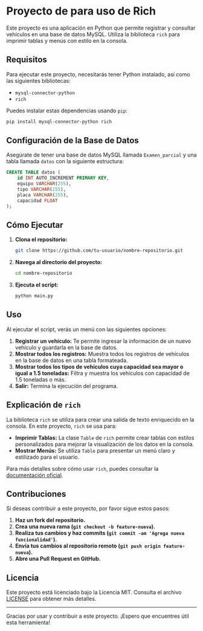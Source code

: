 # Proyecto de para uso de Rich

Este proyecto es una aplicación en Python que permite registrar y consultar vehículos en una base de datos MySQL. Utiliza la biblioteca `rich` para imprimir tablas y menús con estilo en la consola.

## Requisitos

Para ejecutar este proyecto, necesitarás tener Python instalado, así como las siguientes bibliotecas:

- `mysql-connector-python`
- `rich`

Puedes instalar estas dependencias usando `pip`:

```bash
pip install mysql-connector-python rich
```

## Configuración de la Base de Datos

Asegúrate de tener una base de datos MySQL llamada `Examen_parcial` y una tabla llamada `datos` con la siguiente estructura:

```sql
CREATE TABLE datos (
    id INT AUTO_INCREMENT PRIMARY KEY,
    equipo VARCHAR(255),
    tipo VARCHAR(255),
    placa VARCHAR(255),
    capacidad FLOAT
);
```

## Cómo Ejecutar

1. **Clona el repositorio:**

   ```bash
   git clone https://github.com/tu-usuario/nombre-repositorio.git
   ```

2. **Navega al directorio del proyecto:**

   ```bash
   cd nombre-repositorio
   ```

3. **Ejecuta el script:**

   ```bash
   python main.py
   ```

## Uso

Al ejecutar el script, verás un menú con las siguientes opciones:

1. **Registrar un vehículo:** Te permite ingresar la información de un nuevo vehículo y guardarla en la base de datos.
2. **Mostrar todos los registros:** Muestra todos los registros de vehículos en la base de datos en una tabla formateada.
3. **Mostrar todos los tipos de vehículos cuya capacidad sea mayor o igual a 1.5 toneladas:** Filtra y muestra los vehículos con capacidad de 1.5 toneladas o más.
4. **Salir:** Termina la ejecución del programa.

## Explicación de `rich`

La biblioteca `rich` se utiliza para crear una salida de texto enriquecido en la consola. En este proyecto, `rich` se usa para:

- **Imprimir Tablas:** La clase `Table` de `rich` permite crear tablas con estilos personalizados para mejorar la visualización de los datos en la consola.
- **Mostrar Menús:** Se utiliza `Table` para presentar un menú claro y estilizado para el usuario.

Para más detalles sobre cómo usar `rich`, puedes consultar la [documentación oficial](https://rich.readthedocs.io/en/latest/).

## Contribuciones

Si deseas contribuir a este proyecto, por favor sigue estos pasos:

1. **Haz un fork del repositorio.**
2. **Crea una nueva rama (`git checkout -b feature-nueva`).**
3. **Realiza tus cambios y haz commits (`git commit -am 'Agrega nueva funcionalidad'`).**
4. **Envía tus cambios al repositorio remoto (`git push origin feature-nueva`).**
5. **Abre una Pull Request en GitHub.**

## Licencia

Este proyecto está licenciado bajo la Licencia MIT. Consulta el archivo [LICENSE](LICENSE) para obtener más detalles.

---

Gracias por usar y contribuir a este proyecto. ¡Espero que encuentres útil esta herramienta!
